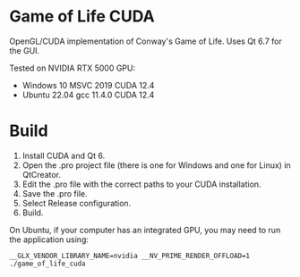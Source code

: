 # Game of Life CUDA

OpenGL/CUDA implementation of Conway's Game of Life.
Uses Qt 6.7 for the GUI.

Tested on NVIDIA RTX 5000 GPU:
- Windows 10 MSVC 2019 CUDA 12.4
- Ubuntu 22.04 gcc 11.4.0 CUDA 12.4

# Build

1. Install CUDA and Qt 6.
2. Open the .pro project file (there is one for Windows and one for Linux) in QtCreator.
3. Edit the .pro file with the correct paths to your CUDA installation.
4. Save the .pro file.
5. Select Release configuration.
6. Build.

On Ubuntu, if your computer has an integrated GPU, you may need to run the application using:
```
__GLX_VENDOR_LIBRARY_NAME=nvidia __NV_PRIME_RENDER_OFFLOAD=1 ./game_of_life_cuda
```
